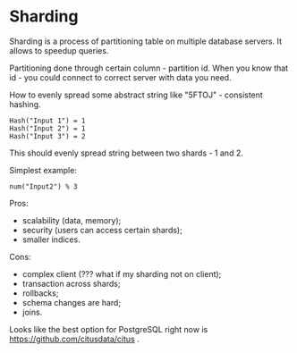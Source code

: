 # Sharding

Sharding is a process of partitioning table on multiple database servers. It allows to speedup queries.

Partitioning done through certain column - partition id. When you know that id - you could connect to correct server with data you need.

How to evenly spread some abstract string like "5FTOJ" - consistent hashing.

```
Hash("Input 1") = 1
Hash("Input 2") = 1
Hash("Input 3") = 2
```

This should evenly spread string between two shards - 1 and 2.

Simplest example: 

```
num("Input2") % 3
```

Pros:
  - scalability (data, memory);
  - security (users can access certain shards);
  - smaller indices.
  
Cons:
  - complex client (??? what if my sharding not on client);
  - transaction across shards;
  - rollbacks;
  - schema changes are hard;
  - joins.

Looks like the best option for PostgreSQL right now is https://github.com/citusdata/citus .
